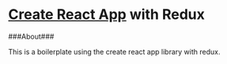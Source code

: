 # [Create React App](https://github.com/facebookincubator/create-react-app) with Redux

###About###

This is a boilerplate using the create react app library with redux.
